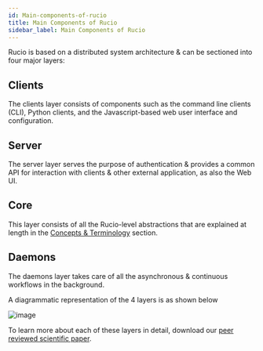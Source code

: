```yaml
---
id: Main-components-of-rucio
title: Main Components of Rucio
sidebar_label: Main Components of Rucio
---
```


Rucio is based on a distributed system architecture & can be sectioned into four major layers:

## Clients

The clients layer consists of components such as the command line clients (CLI), Python clients, and the Javascript-based web user interface and configuration.

## Server

The server layer serves the purpose of authentication & provides a common API for interaction with clients & other external application, as also the Web UI.

## Core

This layer consists of all the Rucio-level abstractions that are explained at length in the [Concepts & Terminology](concepts.md) section.

## Daemons

The daemons layer takes care of all the asynchronous & continuous workflows in the background.

A diagrammatic representation of the 4 layers is as shown below 

![image](/img/architecture.png)

To learn more about each of these layers in detail, download our [peer reviewed scientific paper](https://link.springer.com/article/10.1007/s41781-019-0026-3).






